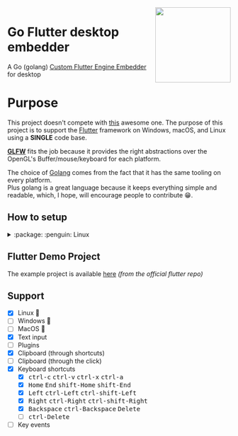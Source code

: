 <img src="./assets/mascot.png" width="170" align="right">

# Go Flutter desktop embedder 

A Go (golang) [Custom Flutter Engine
Embedder](https://github.com/flutter/engine/wiki/Custom-Flutter-Engine-Embedders)
for desktop

# Purpose
This project doesn't compete with
[this](https://github.com/google/flutter-desktop-embedding) awesome one.
The purpose of this project is to support the 
[Flutter](https://github.com/flutter/flutter) framework on Windows, macOS, and
Linux using a **SINGLE** code base.  

[**GLFW**](https://github.com/go-gl/glfw) fits the job because it
provides the right abstractions over the OpenGL's Buffer/mouse/keyboard for each platform.  

The choice of [Golang](https://github.com/golang/go) comes from the fact that it
has the same tooling on every platform.  
Plus golang is a great language because it keeps everything simple and readable,
which, I hope, will encourage people to contribute :grin:.

## How to setup


<details>
<summary> :package: :penguin: Linux</summary>
<h4>From binaries</h4>
Check out the <a href="https://github.com/Drakirus/go-flutter-desktop-embedder/releases">Release</a> page for prebuilt versions.

<h4>From source</h4>

Go read first: [go-gl/glfw](https://github.com/go-gl/glfw/)  

```bash
# Clone
git clone https://github.com/Drakirus/Go-Flutter-desktop-embedder.git
cd Go-Flutter-desktop-embedder

# Download the share library
wget https://storage.googleapis.com/flutter_infra/flutter/1ed25ca7b7e3e3e8047df050bba4174074c9b336/linux-x64/linux-x64-embedder \
  -O temp.zip; unzip temp.zip; 

# Move the share library
mv libflutter_engine.so ./flutter/library/linux/

# Clean-up
rm flutter_embedder.h; rm temp.zip

# build the Embedder
go get -u github.com/go-gl/glfw/v3.2/glfw
go build

# build the flutter project
cd flutter_project/stocks/
flutter build bundle
cd ../..

# Play
./Go-Flutter-desktop-embedder
```
</details>

## Flutter Demo Project

The example project is available [here](./flutter_project/stocks/) _(from the official flutter repo)_

## Support

- [x] Linux :penguin:
- [ ] Windows :checkered_flag:
- [ ] MacOS :apple:
- [x] Text input
- [ ] Plugins
- [x] Clipboard (through shortcuts)
- [ ] Clipboard (through the click)
- [x] Keyboard shortcuts
   - [x] <kbd>ctrl-c</kbd>  <kbd>ctrl-v</kbd>  <kbd>ctrl-x</kbd>  <kbd>ctrl-a</kbd>
   - [x] <kbd>Home</kbd>  <kbd>End</kbd>  <kbd>shift-Home</kbd>  <kbd>shift-End</kbd>
   - [x] <kbd>Left</kbd>  <kbd>ctrl-Left</kbd>  <kbd>ctrl-shift-Left</kbd>
   - [x] <kbd>Right</kbd>  <kbd>ctrl-Right</kbd>  <kbd>ctrl-shift-Right</kbd>
   - [x] <kbd>Backspace</kbd>  <kbd>ctrl-Backspace</kbd> <kbd>Delete</kbd>
   - [ ] <kbd>ctrl-Delete</kbd>
- [ ] Key events
